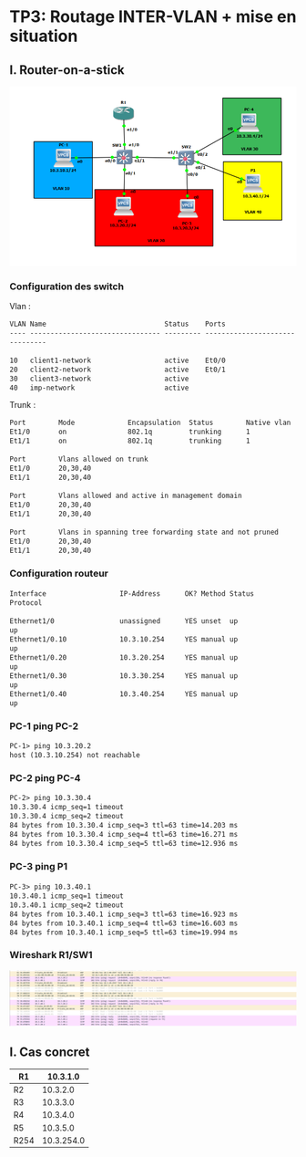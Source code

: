 # TP3: Routage INTER-VLAN + mise en situation
## I. Router-on-a-stick

![topologie](images/topologie1.PNG)

### Configuration des switch

Vlan :
```
VLAN Name                             Status    Ports
---- -------------------------------- --------- -------------------------------

10   client1-network                  active    Et0/0
20   client2-network                  active    Et0/1
30   client3-network                  active
40   imp-network                      active
```

Trunk :

```
Port        Mode             Encapsulation  Status        Native vlan
Et1/0       on               802.1q         trunking      1
Et1/1       on               802.1q         trunking      1

Port        Vlans allowed on trunk
Et1/0       20,30,40
Et1/1       20,30,40

Port        Vlans allowed and active in management domain
Et1/0       20,30,40
Et1/1       20,30,40

Port        Vlans in spanning tree forwarding state and not pruned
Et1/0       20,30,40
Et1/1       20,30,40
```

### Configuration routeur

```
Interface                  IP-Address      OK? Method Status                Protocol

Ethernet1/0                unassigned      YES unset  up                    up  
Ethernet1/0.10             10.3.10.254     YES manual up                    up  
Ethernet1/0.20             10.3.20.254     YES manual up                    up  
Ethernet1/0.30             10.3.30.254     YES manual up                    up  
Ethernet1/0.40             10.3.40.254     YES manual up                    up 
```

### PC-1 ping PC-2

```
PC-1> ping 10.3.20.2
host (10.3.10.254) not reachable
```

### PC-2 ping PC-4

```
PC-2> ping 10.3.30.4
10.3.30.4 icmp_seq=1 timeout
10.3.30.4 icmp_seq=2 timeout
84 bytes from 10.3.30.4 icmp_seq=3 ttl=63 time=14.203 ms
84 bytes from 10.3.30.4 icmp_seq=4 ttl=63 time=16.271 ms
84 bytes from 10.3.30.4 icmp_seq=5 ttl=63 time=12.936 ms
```

### PC-3 ping P1

```
PC-3> ping 10.3.40.1
10.3.40.1 icmp_seq=1 timeout
10.3.40.1 icmp_seq=2 timeout
84 bytes from 10.3.40.1 icmp_seq=3 ttl=63 time=16.923 ms
84 bytes from 10.3.40.1 icmp_seq=4 ttl=63 time=16.603 ms
84 bytes from 10.3.40.1 icmp_seq=5 ttl=63 time=19.994 ms
```

### Wireshark R1/SW1

![topologie](images/ping-p1-pc2.PNG)


## I. Cas concret

| R1   | 10.3.1.0   |
|------|------------|
| R2   | 10.3.2.0   |
| R3   | 10.3.3.0   |
| R4   | 10.3.4.0   |
| R5   | 10.3.5.0   |
| R254 | 10.3.254.0 |